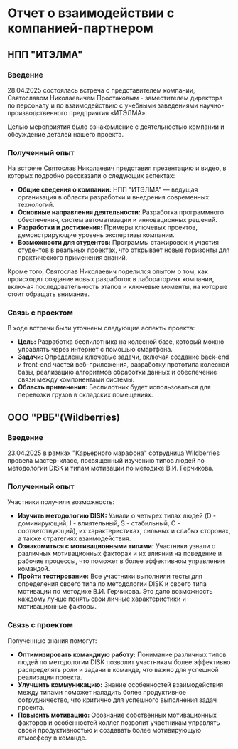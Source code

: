 # Отчет о взаимодействии с компанией-партнером 
## НПП "ИТЭЛМА"
### Введение
28.04.2025 состоялась встреча с представителем компании, Святославом Николаевичем Простаковым - заместителем директора по персоналу и по взаимодействию с учебными заведениями научно-производственного предприятия «ИТЭЛМА». 

Целью мероприятия было ознакомление с деятельностью компании и обсуждение деталей нашего проекта.
### Полученный опыт
На встрече Святослав Николаевич представил презентацию и видео, в которых подробно рассказали о следующих аспектах:
* **Общие сведения о компании:** НПП "ИТЭЛМА" — ведущая организация в области разработки и внедрения современных технологий.
* **Основные направления деятельности:** Разработка программного обеспечения, систем автоматизации и инновационных решений.
* **Разработки и достижения:** Примеры ключевых проектов, демонстрирующие уровень экспертизы компании.
* **Возможности для студентов:** Программы стажировок и участия студентов в реальных проектах, что открывает новые горизонты для практического применения знаний.

Кроме того, Святослав Николаевич поделился опытом о том, как происходит создание новых разработок в лабораториях компании, включая последовательность этапов и ключевые моменты, на которые стоит обращать внимание.
### Связь с проектом
В ходе встречи были уточнены следующие аспекты проекта:
* **Цель:** Разработка беспилотника на колесной базе, который можно управлять через интернет с помощью смартфона.
* **Задачи:** Определены ключевые задачи, включая создание back-end и front-end частей веб-приложения, разработку прототипа колесной базы, реализацию алгоритмов обработки данных и обеспечение связи между компонентами системы.
* **Область применения:** Беспилотник будет использоваться для перевозки грузов в складских помещениях.
## ООО "РВБ"(Wildberries)
### Введение
23.04.2025 в рамках "Карьерного марафона" сотрудница Wildberries провела мастер-класс, посвященный изучению типов людей по методологии DISK и типам мотивации по методике В.И. Герчикова.
### Полученный опыт
Участники получили возможность:
* **Изучить методологию DISK:** Узнали о четырех типах людей (D - доминирующий, I - влиятельный, S - стабильный, C - соответствующий), их характеристиках, сильных и слабых сторонах, а также стратегиях взаимодействия.
* **Ознакомиться с мотивационными типами:** Участники узнали о различных мотивационных факторах и их влиянии на поведение и рабочие процессы, что поможет в более эффективном управлении командой.
* **Пройти тестирование:** Все участники выполнили тесты для определения своего типа по методологии DISK и своего типа мотивации по методике В.И. Герчикова. Это дало возможность каждому лучше понять свои личные характеристики и мотивационные факторы.
### Связь с проектом
Полученные знания помогут:
* **Оптимизировать командную работу:** Понимание различных типов людей по методологии DISK позволит участникам более эффективно распределять роли и задачи в команде, что важно для успешной реализации проекта.
* **Улучшить коммуникацию:** Знание особенностей взаимодействия между типами поможет наладить более продуктивное сотрудничество, что критично для успешного выполнения задач проекта.
* **Повысить мотивацию:** Осознание собственных мотивационных факторов и особенностей коллег позволит участникам управлять своей продуктивностью и создавать более мотивирующую атмосферу в команде.
